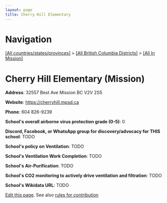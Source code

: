 ```yaml
---
layout: page
title: Cherry Hill Elementary
---
```

# Navigation

[[All countries/states/provinces]](../../..) > [[All British Columbia Districts]](../..) > [[All In Mission]](..)

# Cherry Hill Elementary (Mission)

**Address**: 32557 Best Ave  Mission BC V2V 2S5

**Website**: <https://cherryhill.mpsd.ca>

**Phone**: 604 826-9239

**School's overall airborne virus protection grade (0-5)**: 0

**Discord, Facebook, or WhatsApp group for discovery/advocacy for THIS school**: TODO

**School's policy on Ventilation**: TODO

**School's Ventilation Work Completion**: TODO

**School's Air-Purification**: TODO

**School's CO2 monitoring to actively drive ventilation and filtration**: TODO

**School's Wikidata URL**: TODO


[Edit this page](https://github.com/ventilate-schools/BC/edit/main/./Mission/Cherry_Hill_Elementary.md). See also [rules for contribution](../../../contribution-rules/)